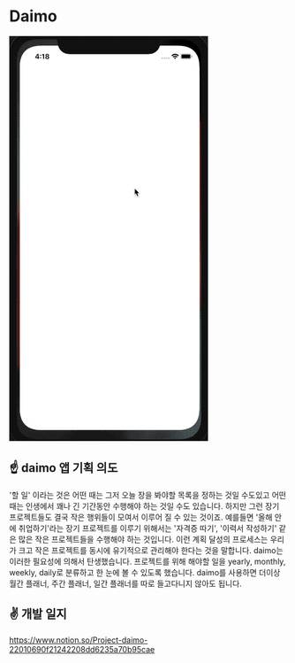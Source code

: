 # Daimo
![](simulation.gif)
## ☝️ daimo 앱 기획 의도
'할 일' 이라는 것은 어떤 때는 그저 오늘 장을 봐야할 목록을 정하는 것일 수도있고 어떤 때는 인생에서 꽤나 긴 기간동안 수행해야 하는 것일 수도 있습니다. 하지만 그런 장기 프로젝트들도 결국 작은 행위들이 모여서 이루어 질 수 있는 것이죠. 예를들면 '올해 안에 취업하기'라는 장기 프로젝트를 이루기 위해서는 '자격증 따기', '이력서 작성하기' 같은 많은 작은 프로젝트들을 수행해야 하는 것입니다. 이런 계획 달성의 프로세스는 우리가 크고 작은 프로젝트를 동시에 유기적으로 관리해야 한다는 것을 말합니다. daimo는 이러한 필요성에 의해서 탄생했습니다. 프로젝트를 위해 해야할 일을 yearly, monthly, weekly, daily로 분류하고 한 눈에 볼 수 있도록 했습니다. daimo를 사용하면 더이상 월간 플래너, 주간 플래너, 일간 플래너를 따로 들고다니지 않아도 됩니다.
## ✌️ 개발 일지
https://www.notion.so/Project-daimo-22010690f21242208dd6235a70b95cae
